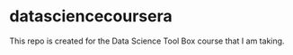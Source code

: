 datasciencecoursera
===================

This repo is created for the Data Science Tool Box course that I am taking.
